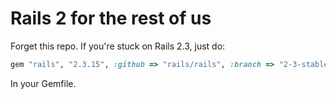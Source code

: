 # Rails 2 for the rest of us

Forget this repo. If you're stuck on Rails 2.3, just do:

```rb
gem "rails", "2.3.15", :github => "rails/rails", :branch => "2-3-stable"
```

In your Gemfile.
